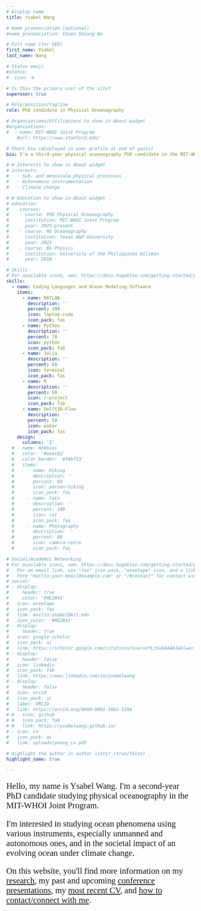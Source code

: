 ```yaml
---
# Display name
title: Ysabel Wang

# Name pronunciation (optional)
#name_pronunciation: Chien Shiung Wu

# Full name (for SEO)
first_name: Ysabel
last_name: Wang

# Status emoji
#status:
#  icon: ☕️

# Is this the primary user of the site?
superuser: true

# Role/position/tagline
role: PhD candidate in Physical Oceanography

# Organizations/Affiliations to show in About widget
#organizations:
#  - name: MIT-WHOI Joint Program
    #url: https://www.stanford.edu/

# Short bio (displayed in user profile at end of posts)
bio: I'm a third-year physical oceanography PhD candidate in the MIT-WHOI Joint Program. I'm interested in studying ocean phenomena using various instruments, especially unmanned and autonomous ones.

# # Interests to show in About widget
# interests:
#   - Sub- and mesoscale physical processes
#   - Autonomous instrumentation
#   - Climate change

# # Education to show in About widget
# education:
#    courses:
#    - course: PhD Physical Oceanography
#      institution: MIT-WHOI Joint Program
#      year: 2023-present
#    - course: MS Oceanography
#      institution: Texas A&M University
#      year: 2023
#    - course: BS Physics
#      institution: University of the Philippines Diliman
#      year: 2018

# Skills
# For available icons, see: https://docs.hugoblox.com/getting-started/page-builder/#icons
skills:
  - name: Coding Languages and Ocean Modeling Software
    items:
      - name: MATLAB
        description: ''
        percent: 100
        icon: laptop-code
        icon_pack: fas
      - name: Python
        description: ''
        percent: 70
        icon: python
        icon_pack: fab
      - name: Julia
        description: ''
        percent: 60
        icon: terminal
        icon_pack: fas
      - name: R
        description: ''
        percent: 50
        icon: r-project
        icon_pack: fab
      - name: Delft3D-Flow
        description: ''
        percent: 50
        icon: water
        icon_pack: fas
    design:
      columns: '2'
  # - name: Hobbies
  #   color: '#eeac02'
  #   color_border: '#f0bf23'
  #   items:
  #     - name: Hiking
  #       description: ''
  #       percent: 60
  #       icon: person-hiking
  #       icon_pack: fas
  #     - name: Cats
  #       description: ''
  #       percent: 100
  #       icon: cat
  #       icon_pack: fas
  #     - name: Photography
  #       description: ''
  #       percent: 80
  #       icon: camera-retro
  #       icon_pack: fas

# Social/Academic Networking
# For available icons, see: https://docs.hugoblox.com/getting-started/page-builder/#icons
#   For an email link, use "fas" icon pack, "envelope" icon, and a link in the
#   form "mailto:your-email@example.com" or "/#contact" for contact widget.
# social:
# - display:
#     header: true
#     color: '#0E2841'
#   icon: envelope
#   icon_pack: fas
#   link: mailto:ysabel@mit.edu
#   icon_color: '#0E2841'
# - display:
#     header: true
#   icon: google-scholar
#   icon_pack: ai
#   link: https://scholar.google.com/citations?user=UfLz5uEAAAAJ&hl=en
# - display:
#     header: false
#   icon: linkedin
#   icon_pack: fab
#   link: https://www.linkedin.com/in/ysabelwang
# - display:
#     header: false
#   icon: orcid
#   icon_pack: ai
#   label: ORCID
#   link: https://orcid.org/0000-0001-5862-5204
# # - icon: github
# #   icon_pack: fab
# #   link: https://ysabelwang.github.io/
# - icon: cv
#   icon_pack: ai
#   link: uploads/ywang_cv.pdf

# Highlight the author in author lists? (true/false)
highlight_name: true

---
```


<p style="font-family: avenir;text-align: left;font-size: 17pt">Hello, my name is Ysabel Wang. I'm a second-year PhD candidate studying physical oceanography in the MIT-WHOI Joint Program.</p>

<p style="font-family: avenir;text-align: left;font-size: 17pt">I'm interested in studying ocean phenomena using various instruments, especially unmanned and autonomous ones, and in the societal impact of an evolving ocean under climate change.</p>

<p style="font-family: avenir;text-align: left;font-size: 17pt">On this website, you'll find more information on my <a href="#research">research</a>, my past and upcoming <a href="#conferences">conference presentations</a>, my <a href="https://ysabelwang.github.io/uploads/ywang_cv.pdf" target="_blank">most recent CV</a>, and <a href="#contact">how to contact/connect with me</a>.</p>
